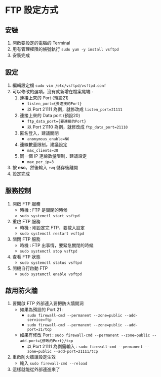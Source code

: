 FTP 設定方式
===

安裝
---

1. 開啟要設定的電腦的 Terminal
2. 用有管理權限的帳號執行 ```sudo yum -y install vsftpd```
3. 安裝完成

設定
---

1. 編輯設定檔 ```sudo vim /etc/vsftpd/vsftpd.conf```
2. 可以修改的選項，沒有就新增在檔案尾端 :
    1. 連接上來的 Port (預設21)
        - ```listen_port={要連接的Port}```
        - 以 Port 21111 為例，就修改成 ```listen_port=21111```
    2. 連接上來的 Data port (預設20)
        - ```ftp_data_port={要連接的Port}```
        - 以 Port 21110 為例，就修改成 ```ftp_data_port=21110```
    3. 匿名登入，建議關閉
        - ```anonymous_enable=NO```
    4. 連線數量限制，建議設定
        - ```max_clients=30```
    4. 同一個 IP 連線數量限制，建議設定
        - ```max_per_ip=3```
3. 按 **esc**，然後輸入 ```:wq``` 儲存後離開
4. 設定完成

服務控制
---

1. 開啟 FTP 服務
    - 時機 : FTP 是關閉的時候
    - ```sudo systemctl start vsftpd```
2. 重啟 FTP 服務
    - 時機 : 剛設定完 FTP，要載入設定
    -  ```sudo systemctl restart vsftpd```
3. 關閉 FTP 服務
    - 時機 : FTP 出事情，要緊急關閉的時候
    -  ```sudo systemctl stop vsftpd```
4. 查看 FTP 狀態
    -  ```sudo systemctl status vsftpd```
5. 開機自行啟動 FTP
    - ```sudo systemctl enable vsftpd```

啟用防火牆
---

1. 要開啟 FTP 外部連入要把防火牆開洞
    - 如果為預設的 Port 21 :
        - ```sudo firewall-cmd --permanent --zone=public --add-service=ftp```
        - ```sudo firewall-cmd --permanent --zone=public --add-port=21/tcp```
    - 如果有修改 Port : ```sudo firewall-cmd --permanent --zone=public --add-port={修改的Port}/tcp```
        - 以 Port 21111 為例需輸入 : ```sudo firewall-cmd --permanent --zone=public --add-port=21111/tcp```
2. 重啟防火牆讓設定生效
    - 輸入 ```sudo firewall-cmd --reload```
3. 這樣就能從外部連進來了
